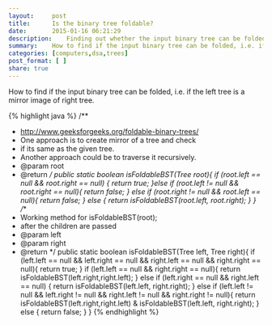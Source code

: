 ```yaml
---
layout:     post
title:      Is the binary tree foldable?
date:       2015-01-16 06:21:29
description:    Finding out whether the input binary tree can be folded via an imaginary vertical line passing through its root node.
summary:    How to find if the input binary tree can be folded, i.e. if the left tree is a mirror image of right tree.
categories: [computers,dsa,trees]
post_format: [ ]
share: true
---
```


How to find if the input binary tree can be folded, i.e. if the left tree is a mirror image of right tree.

{% highlight java %}
/**
 * http://www.geeksforgeeks.org/foldable-binary-trees/
 * One approach is to create mirror of a tree and check
 * if its same as the given tree.
 * Another approach could be to traverse it recursively.
 * @param root
 * @return
 */
public static boolean isFoldableBST(Tree root){
    if (root.left == null && root.right == null) {
        return true;
    }else if (root.left != null && root.right == null){
        return false;
    } else if (root.right != null && root.left == null){
        return false;
    } else {
        return isFoldableBST(root.left, root.right);
    }
}
/**
 * Working method for isFoldableBST(root);
 * after the children are passed
 * @param left
 * @param right
 * @return
 */
public static boolean isFoldableBST(Tree left, Tree right){
    if (left.left == null && left.right == null &&
            right.left == null && right.right == null){
        return true;
    }
    if (left.left == null && right.right == null){
        return isFoldableBST(left.right,right.left);
    } else if (left.right == null && right.left == null) {
        return isFoldableBST(left.left, right.right);
    } else if (left.left != null && left.right != null &&
            right.left != null && right.right != null){
        return isFoldableBST(left.right,right.left)
                & isFoldableBST(left.left, right.right);
    } else  {
        return false;
    }
}
{% endhighlight %}
